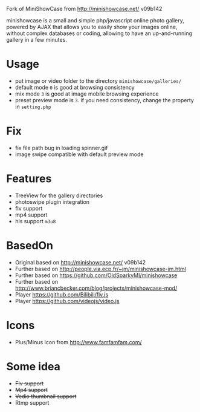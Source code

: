 Fork of MiniShowCase from http://minishowcase.net/ v09b142

minishowcase is a small and simple php/javascript online photo gallery, 
powered by AJAX that allows you to easily show your images online,
without complex databases or coding, allowing to have an up-and-running
gallery in a few minutes.

# Usage
 * put image or video folder to the directory `minishowcase/galleries/`
 * default mode `0` is good at browsing consistency
 * mix mode `3` is good at image mobile browsing experience
 * preset preview mode is `3`. if you need consistency, change the property in `setting.php`

# Fix
 * fix file path bug in loading spinner.gif
 * image swipe compatible with default preview mode

# Features
 * TreeView for the gallery directories
 * photoswipe plugin integration
 * flv support
 * mp4 support
 * hls support  `m3u8`
 
# BasedOn
 * Original based on http://minishowcase.net/ v09b142
 * Further based on http://people.via.ecp.fr/~jm/minishowcase-jm.html
 * Further based on https://github.com/OldSparkyMI/minishowcase
 * Further based on http://www.briancbecker.com/blog/projects/minishowcase-mod/ 
 * Player https://github.com/Bilibili/flv.js
 * Player https://github.com/videojs/video.js

# Icons
 * Plus/Minus Icon from http://www.famfamfam.com/
 
# Some idea
 * ~~Flv support~~
 * ~~Mp4 support~~
 * ~~Vedio thumbnail support~~
 * Rtmp support